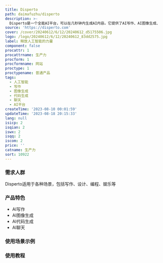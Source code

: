 ```yaml
---
title: Disperto
path: daimafuzhu/disperto
description: >-
  Disperto是一个全能AI平台，可以在几秒钟内生成AI内容。它提供了AI写作、AI图像生成、AI代码生成和AI聊天等功能。用户界面友好，无需技术专业知识即可使用。价格实惠，适合个人和企业使用。支持多种语言，能够生成各种内容。体验Disperto.com带来的无限可能，开启创新的新纪元。
source: 'https://disperto.com'
cover: /cover/20240612/6/12/20240612_d5175506.jpg
logo: /logo/20240612/6/12/20240612_83dd2575.jpg
label: 释放人工智能的力量
component: false
procattr: 1
procattrname: 生产力
procform: 1
procformname: 网站
proctype: 1
proctypename: 普通产品
tags:
  - 人工智能
  - 写作
  - 图像生成
  - 代码生成
  - 聊天
  - AI平台
createTime: '2023-08-10 00:01:59'
updateTime: '2023-08-18 20:15:33'
lang: null
isicp: 2
isqian: 2
iswx: 2
isqq: 2
iscom: 2
price: ''
catname: 生产力
sort: 10922
---
```




### 需求人群
Disperto适用于各种场景，包括写作、设计、编程、娱乐等

### 产品特色
- AI写作
- AI图像生成
- AI代码生成
- AI聊天

### 使用场景示例


### 使用教程


  

